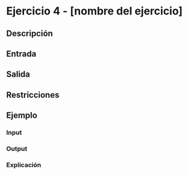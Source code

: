 # Ejercicio 4 - [nombre del ejercicio]

## Descripción

## Entrada


## Salida


## Restricciones


## Ejemplo

### Input


### Output


### Explicación

